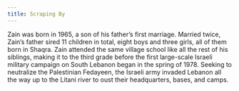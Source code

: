 ```yaml
---
title: Scraping By
---
```


Zain was born in 1965, a son of his father’s first marriage. Married twice, Zain’s father sired 11 children in total, eight boys and three girls, all of them born in Shaqra. Zain attended the same village school like all the rest of his siblings, making it to the third grade before the first large-scale Israeli military campaign on South Lebanon began in the spring of 1978. Seeking to neutralize the Palestinian Fedayeen, the Israeli army invaded Lebanon all the way up to the Litani river to oust their headquarters, bases, and camps.
